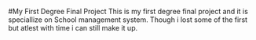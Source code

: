 #My First Degree Final Project
This is my first degree final project and it is speciallize on School management system. Though i lost some of the first but atlest with time i can still make it up.